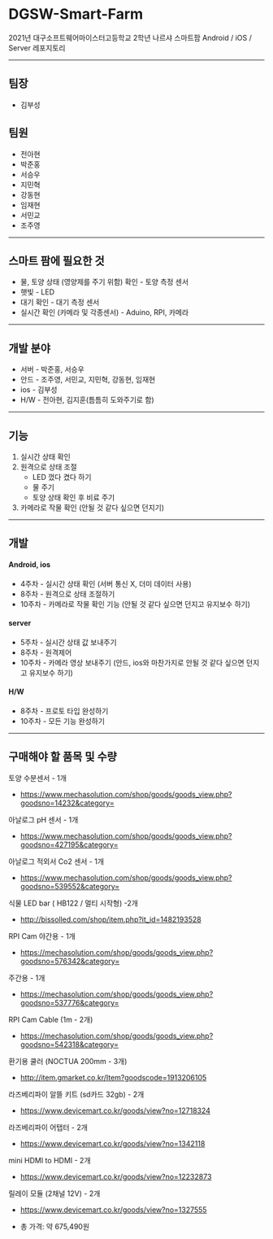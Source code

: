 # DGSW-Smart-Farm

2021년 대구소프트웨어마이스터고등학교 2학년 나르샤 스마트팜 Android / iOS / Server 레포지토리

****************

## 팀장

* 김부성

## 팀원

* 전아현
* 박준홍
* 서승우
* 지민혁
* 강동현
* 임재현
* 서민교
* 조주영

***************************

## 스마트 팜에 필요한 것

* 물, 토양 상태 (영양제를 주기 위함) 확인 - 토양 측정 센서
* 햇빛 - LED
* 대기 확인 - 대기 측정 센서
* 실시간 확인 (카메라 및 각종센서) - Aduino, RPI, 카메라

******************

## 개발 분야

* 서버 - 박준홍, 서승우
* 안드 - 조주영, 서민교, 지민혁, 강동현, 임재현
* ios - 김부성
* H/W - 전아현, 김지훈(틈틈히 도와주기로 함)

********************

## 기능

1. 실시간 상태 확인
2. 원격으로 상태 조절
   * LED 껐다 켰다 하기
   * 물 주기
   * 토양 상태 확인 후 비료 주기
3. 카메라로 작물 확인 (안될 것 같다 싶으면 던지기)

***************

## 개발

#### Android, ios

* 4주차 - 실시간 상태 확인 (서버 통신 X, 더미 데이터 사용)
* 8주차 - 원격으로 상태 조절하기
* 10주차 - 카메라로 작물 확인 기능 (안될 것 같다 싶으면 던지고 유지보수 하기)

#### server

* 5주차 - 실시간 상태 값 보내주기
* 8주차 - 원격제어
* 10주차 - 카메라 영상 보내주기 (안드, ios와 마찬가지로 안될 것 같다 싶으면 던지고 유지보수 하기)

#### H/W

* 8주차 - 프로토 타입 완성하기
* 10주차 - 모든 기능 완성하기

******

## 구매해야 할 품목 및 수량

토양 수분센서 - 1개
  - https://www.mechasolution.com/shop/goods/goods_view.php?goodsno=14232&category=

아날로그 pH 센서 - 1개
  - https://www.mechasolution.com/shop/goods/goods_view.php?goodsno=427195&category=

아날로그 적외서 Co2 센서 - 1개
  - https://www.mechasolution.com/shop/goods/goods_view.php?goodsno=539552&category=

식물 LED bar ( HB122 / 멀티 시작형) -2개
  - http://bissolled.com/shop/item.php?it_id=1482193528

RPI Cam
  야간용 - 1개
  - https://mechasolution.com/shop/goods/goods_view.php?goodsno=576342&category=

  주간용 - 1개
  - https://mechasolution.com/shop/goods/goods_view.php?goodsno=537776&category=

RPI Cam Cable (1m - 2개)
  - https://mechasolution.com/shop/goods/goods_view.php?goodsno=542318&category=

환기용 쿨러 (NOCTUA 200mm - 3개)
  - http://item.gmarket.co.kr/Item?goodscode=1913206105

라즈베리파이 알뜰 키트 (sd카드 32gb) - 2개
  - https://www.devicemart.co.kr/goods/view?no=12718324

라즈베리파이 어탭터 - 2개
  - https://www.devicemart.co.kr/goods/view?no=1342118

mini HDMI to HDMI - 2개
  - https://www.devicemart.co.kr/goods/view?no=12232873

릴레이 모듈 (2채널 12V) - 2개
  - https://www.devicemart.co.kr/goods/view?no=1327555

* 총 가격: 약 675,490원

